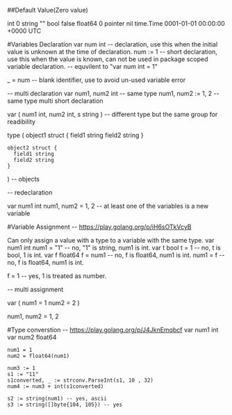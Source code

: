 ##Default Value(Zero value)

  int 0
  string ""
  bool false
  float64 0
  pointer nil
  time.Time 0001-01-01 00:00:00 +0000 UTC

#Variables Declaration
  var num int -- declaration, use this when the initial value is unknown at the time of declaration.
  num := 1 -- short declaration, use this when the value is known, can not be used in package scoped variable declaration. 
           -- equvilent to "var num int = 1"

  _ = num -- blank identifier, use to avoid un-used variable error

-- multi declaration
  var num1, num2 int -- same type
  num1, num2 := 1, 2 -- same type multi short declaration

  var (
    num1 int, 
    num2 int, 
    s string
  ) -- different type but the same group for readibility

  type (
    object1 struct {
      field1 string
      field2 string
    }

    object2 struct {
      field1 string
      field2 string
    }
  ) -- objects

-- redeclaration

  var num1 int
  num1, num2 = 1, 2 -- at least one of the variables is a new variable

#Variable Assignment -- https://play.golang.org/p/iH6sOTkVcyB

  Can only assign a value with a type to a variable with the same type.
  var num1 int
  num1 = "1" -- no, "1" is string, num1 is int.
  var t bool 
  t = 1 -- no, t is bool, 1 is int.
  var f float64
  f = num1 -- no, f is float64, num1 is int.
  num1 = f -- no, f is float64, num1 is int.

  f = 1 -- yes, 1 is treated as number.

-- multi assignment

  var (
    num1 = 1
    num2 = 2
  )

  num1, num2 = 1, 2

#Type converstion -- https://play.golang.org/p/J4JknEmqbcf
	var num1 int
	var num2 float64

	num1 = 1
	num2 = float64(num1)

	num3 := 1
	s1 := "11"
	s1converted, _ := strconv.ParseInt(s1, 10 , 32)
	num4 := num3 + int(s1converted)

	s2 := string(num1) -- yes, ascii
	s3 := string([]byte{104, 105}) -- yes
	
	
